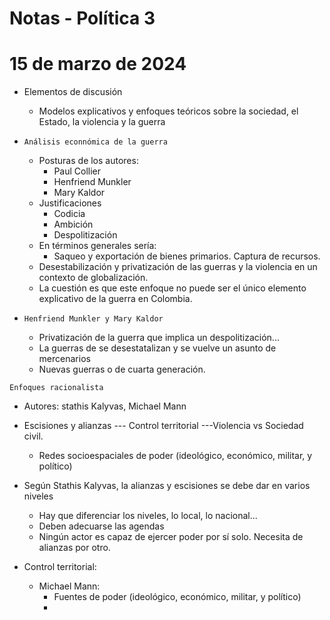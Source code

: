 # Notas - Política 3


# 15 de marzo de 2024

- Elementos de discusión
    - Modelos explicativos y enfoques teóricos sobre la sociedad, el Estado, la violencia y la guerra


- `Análisis econnómica de la guerra`
    - Posturas de los autores:
        - Paul Collier
        - Henfriend Munkler
        - Mary Kaldor
    - Justificaciones
        - Codicia
        - Ambición
        - Despolitización
    - En términos generales sería:
        - Saqueo y exportación de bienes primarios. Captura de recursos. 
    - Desestabilización y privatización de las guerras y la violencia en un contexto de globalización.
    - La cuestión es que este enfoque no puede ser el único elemento explicativo de la guerra en Colombia.

- `Henfriend Munkler y Mary Kaldor`
    - Privatización de la guerra que implica un despolitización...
    - La guerras de se desestatalizan y se vuelve un asunto de mercenarios 
    - Nuevas guerras o de cuarta generación. 


`Enfoques racionalista`

- Autores: stathis Kalyvas, Michael Mann

- Escisiones y alianzas --- Control territorial ---Violencia vs Sociedad civil.
    - Redes socioespaciales de poder (ideológico, económico, militar, y político)

- Según Stathis Kalyvas, la alianzas y escisiones se debe dar en varios niveles
    - Hay que diferenciar los niveles, lo local, lo nacional...
    - Deben adecuarse las agendas
    - Ningún actor es capaz de ejercer poder por sí solo. Necesita de alianzas por otro.
- Control territorial: 
    - Michael Mann: 
        - Fuentes de poder (ideológico, económico, militar, y político)
        - 



